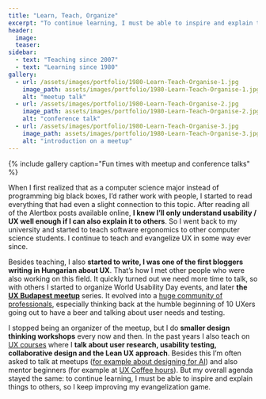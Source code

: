 ```yaml
---
title: "Learn, Teach, Organize"
excerpt: "To continue learning, I must be able to inspire and explain things to others, so I keep improving my evangelization game."
header:
  image:
  teaser:
sidebar:
  - text: "Teaching since 2007"
  - text: "Learning since 1980"
gallery:
  - url: /assets/images/portfolio/1980-Learn-Teach-Organise-1.jpg
    image_path: assets/images/portfolio/1980-Learn-Teach-Organise-1.jpg
    alt: "meetup talk"
  - url: /assets/images/portfolio/1980-Learn-Teach-Organise-2.jpg
    image_path: assets/images/portfolio/1980-Learn-Teach-Organise-2.jpg
    alt: "conference talk"
  - url: /assets/images/portfolio/1980-Learn-Teach-Organise-3.jpg
    image_path: assets/images/portfolio/1980-Learn-Teach-Organise-3.jpg
    alt: "introduction on a meetup"
---
```


{% include gallery caption="Fun times with meetup and conference talks" %}

When I first realized that as a computer science major instead of programming big black boxes, I’d rather work with people, I started to read everything that had even a slight connection to this topic. After reading all of the Alertbox posts available online, **I knew I’ll only understand usability / UX well enough if I can also explain it to others**. So I went back to my university and started to teach software ergonomics to other computer science students. I continue to teach and evangelize UX in some way ever since.

Besides teaching, I also **started to write, I was one of the first bloggers writing in Hungarian about UX**. That’s how I met other people who were also working on this field. It quickly turned out we need more time to talk, so with others I started to organize World Usability Day events, and later **the [UX Budapest meetup](https://www.meetup.com/UXbudapest/)** series. It evolved into a [huge community of professionals](https://www.facebook.com/groups/594600877237593/about/), especially thinking back at the humble beginning of 10 UXers going out to have a beer and talking about user needs and testing.

I stopped being an organizer of the meetup, but I do **smaller design thinking workshops** every now and then. In the past years I also teach on [UX courses](http://momeid.mome.hu/) where I **talk about user research, usability testing, collaborative design and the Lean UX approach**. Besides this I’m often asked to talk at meetups ([for example about designing for AI](https://www.meetup.com/UXbudapest/events/243139012/)) and also mentor beginners (for example at [UX Coffee hours](http://uxcoffeehours.com/)). But my overall agenda stayed the same: to continue learning, I must be able to inspire and explain things to others, so I keep improving my evangelization game.
